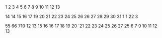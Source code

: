 1
2
3
4
5
6
7
8
9
10
11
12
13

14
14
15
16
17
19
20
21
22
23
24
25
26
26
27
28
29
30
31
1
1
22
3

55
66
710
12
13
15
16
16
17
18
19
20
`21
22
23
24
25
26
27
25
6
7
9
10
11
12
13








